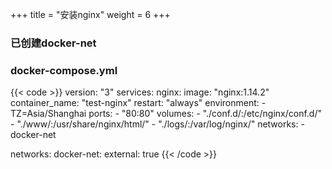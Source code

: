 +++
title = "安装nginx"
weight = 6
+++

### 已创建docker-net
### docker-compose.yml
{{< code >}}
version: "3"
services:
  nginx:
    image: "nginx:1.14.2"
    container_name: "test-nginx"
    restart: "always"
    environment:
      - TZ=Asia/Shanghai
    ports:
      - "80:80"
    volumes:
      - "./conf.d/:/etc/nginx/conf.d/"
      - "./www/:/usr/share/nginx/html/"
      - "./logs/:/var/log/nginx/"
    networks:
      - docker-net

networks:
  docker-net:
    external: true
{{< /code >}}